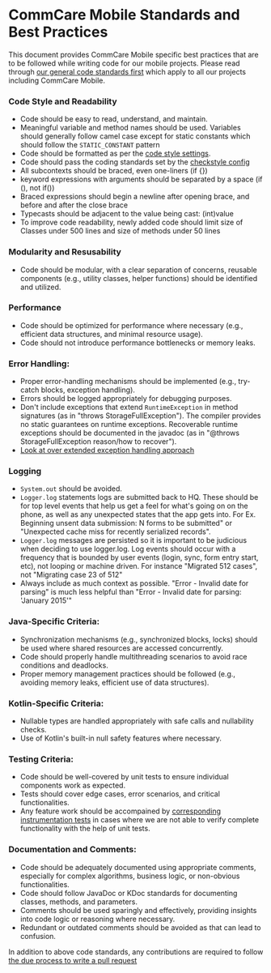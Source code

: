 
CommCare Mobile Standards and Best Practices
============================================


This document provides CommCare Mobile specific best practices that are to be followed while writing code for our mobile projects. Please read through [our general code standards first](https://github.com/dimagi/open-source/blob/master/docs/standards.rst) which apply to all our projects including CommCare Mobile.


### Code Style and Readability

- Code should be easy to read, understand, and maintain.
- Meaningful variable and method names should be used. Variables should generally follow camel case except for static constants which should follow the `STATIC_CONSTANT` pattern
- Code should be formatted as per the [code style settings](https://github.com/dimagi/commcare-android/?tab=readme-ov-file#code-style-settings).
- Code should pass the coding standards set by the [checkstyle config](https://github.com/dimagi/commcare-android/blob/master/.github/linters/checkstyle.xml)
- All subcontexts should be braced, even one-liners  (if {})
- keyword expressions with arguments should be separated by a space (if (), not if())
- Braced expressions should begin a newline after opening brace, and before and after the close brace
- Typecasts should be adjacent to the value being cast: (int)value
- To improve code readability, newly added code should limit size of Classes under 500 lines and size of methods under 50 lines

### Modularity and Resusability

- Code should be modular, with a clear separation of concerns, reusable components (e.g., utility classes, helper functions) should be identified and utilized.

### Performance

- Code should be optimized for performance where necessary (e.g., efficient data structures, and minimal resource usage).
- Code should not introduce performance bottlenecks or memory leaks.

###  Error Handling:

- Proper error-handling mechanisms should be implemented (e.g., try-catch blocks, exception handling).
- Errors should be logged appropriately for debugging purposes.
- Don't include exceptions that extend `RuntimeException` in method signatures (as in "throws StorageFullException"). The compiler provides no static guarantees on runtime exceptions. Recoverable runtime exceptions should be documented in the javadoc (as in "@throws StorageFullException reason/how to recover").
- [Look at over extended exception handling approach](https://github.com/dimagi/open-source/blob/master/docs/mobile_exception_handling.md)

### Logging

- `System.out` should be avoided.
- `Logger.log` statements logs are submitted back to HQ. These should be for top level events that help us get a feel for what's going on on the phone, as well as any unexpected states that the app gets into. For Ex. Beginning unsent data submission: N forms to be submitted" or "Unexpected cache miss for recently serialized records".
- `Logger.log` messages are persisted so it is important to be judicious when deciding to use logger.log. Log events should occur with a frequency that is bounded by user events (login, sync, form entry start, etc), not looping or machine driven. For instance "Migrated 512 cases", not "Migrating case 23 of 512"
- Always include as much context as possible. "Error - Invalid date for parsing" is much less helpful than "Error - Invalid date for parsing: 'January 2015'"

### Java-Specific Criteria:

- Synchronization mechanisms (e.g., synchronized blocks, locks) should be used where shared resources are accessed concurrently.
- Code should properly handle multithreading scenarios to avoid race conditions and deadlocks.
- Proper memory management practices should be followed (e.g., avoiding memory leaks, efficient use of data structures).
 
### Kotlin-Specific Criteria:

- Nullable types are handled appropriately with safe calls and nullability checks.
- Use of Kotlin's built-in null safety features where necessary.

### Testing Criteria:

- Code should be well-covered by unit tests to ensure individual components work as expected.
- Tests should cover edge cases, error scenarios, and critical functionalities.
- Any feature work should be accompained by [corresponding instrumentation tests]([url](https://developer.android.com/training/testing/instrumented-tests)) in cases where we are not able to verify complete functionality with the help of unit tests.
     
### Documentation and Comments:

- Code should be adequately documented using appropriate comments, especially for complex algorithms, business logic, or non-obvious functionalities.
- Code should follow JavaDoc or KDoc standards for documenting classes, methods, and parameters.
- Comments should be used sparingly and effectively, providing insights into code logic or reasoning where necessary.
- Redundant or outdated comments should be avoided as that can lead to confusion.


In addition to above code standards, any contributions are required to follow [the due process to write a pull request](https://github.com/dimagi/open-source/blob/master/docs/Writing_PRs.md)
